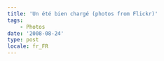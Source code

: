 ```yaml
---
title: 'Un été bien chargé (photos from Flickr)'
tags:
    - Photos
date: '2008-08-24'
type: post
locale: fr_FR
---
```


<p style="text-align: center">
<p style="text-align: center">
<p style="text-align: center">
